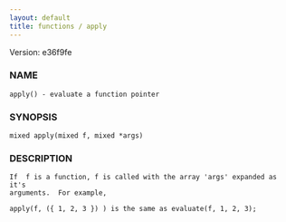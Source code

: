 ```yaml
---
layout: default
title: functions / apply
---
```


Version: e36f9fe




### NAME
    apply() - evaluate a function pointer


### SYNOPSIS
    mixed apply(mixed f, mixed *args)


### DESCRIPTION
    If  f is a function, f is called with the array 'args' expanded as it's
    arguments.  For example,

    apply(f, ({ 1, 2, 3 }) ) is the same as evaluate(f, 1, 2, 3);



